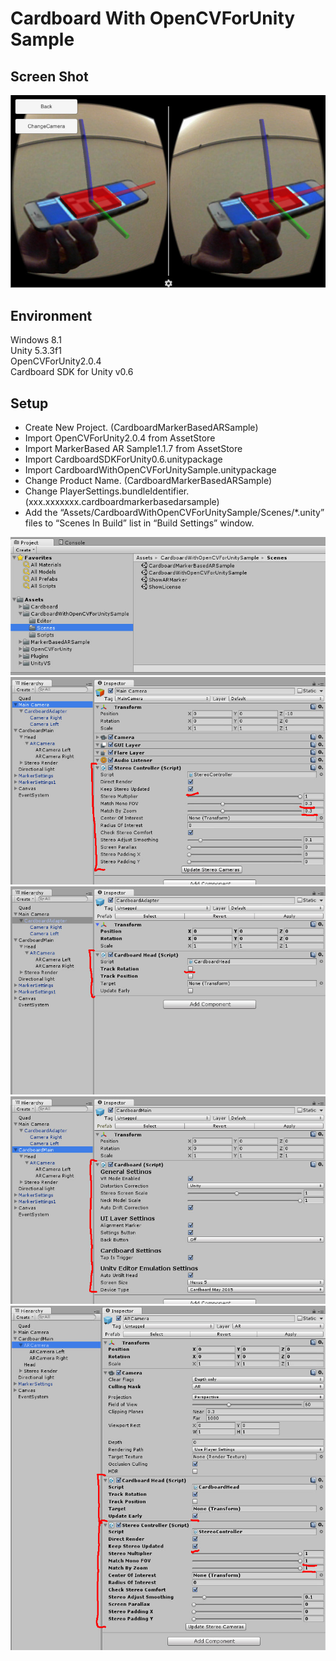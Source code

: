 ﻿Cardboard With OpenCVForUnity Sample
====================

Screen Shot
-----
![ScreenShot.jpg](ScreenShot.jpg)


Environment
-----
Windows 8.1  
Unity 5.3.3f1  
OpenCVForUnity2.0.4  
Cardboard SDK for Unity v0.6


Setup
-----
* Create New Project. (CardboardMarkerBasedARSample)
* Import OpenCVForUnity2.0.4 from AssetStore  
* Import MarkerBased AR Sample1.1.7 from AssetStore  
* Import CardboardSDKForUnity0.6.unitypackage  
* Import CardboardWithOpenCVForUnitySample.unitypackage 
* Change Product Name. (CardboardMarkerBasedARSample)  
* Change PlayerSettings.bundleIdentifier. (xxx.xxxxxxx.cardboardmarkerbasedarsample)  
* Add the “Assets/CardboardWithOpenCVForUnitySample/Scenes/*.unity” files to “Scenes In Build” list in “Build Settings” window.

![ProjectWindow.jpg](ProjectWindow.jpg)  
![MainCamera_Inspector.jpg](MainCamera_Inspector.jpg)  
![CaedboardAdaptor_Inspector.jpg](CaedboardAdaptor_Inspector.jpg)  
![CardboardMain_Inspector.jpg](CardboardMain_Inspector.jpg)  
![ARCamera_Inspector.jpg](ARCamera_Inspector.jpg)  
